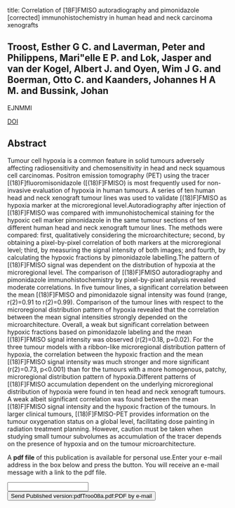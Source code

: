 title: Correlation of [18F]FMISO autoradiography and pimonidazole [corrected] immunohistochemistry in human head and neck carcinoma xenografts

## Troost, Esther G C. and Laverman, Peter and Philippens, Mari"elle E P. and Lok, Jasper and van der Kogel, Albert J. and Oyen, Wim J G. and Boerman, Otto C. and Kaanders, Johannes H A M. and Bussink, Johan
EJNMMI

<a href="https://doi.org/10.1007/s00259-008-0772-7">DOI</a>

## Abstract
Tumour cell hypoxia is a common feature in solid tumours adversely affecting radiosensitivity and chemosensitivity in head and neck squamous cell carcinomas. Positron emission tomography (PET) using the tracer [(18)F]fluoromisonidazole ([(18)F]FMISO) is most frequently used for non-invasive evaluation of hypoxia in human tumours. A series of ten human head and neck xenograft tumour lines was used to validate [(18)F]FMISO as hypoxia marker at the microregional level.Autoradiography after injection of [(18)F]FMISO was compared with immunohistochemical staining for the hypoxic cell marker pimonidazole in the same tumour sections of ten different human head and neck xenograft tumour lines. The methods were compared: first, qualitatively considering the microarchitecture; second, by obtaining a pixel-by-pixel correlation of both markers at the microregional level; third, by measuring the signal intensity of both images; and fourth, by calculating the hypoxic fractions by pimonidazole labelling.The pattern of [(18)F]FMISO signal was dependent on the distribution of hypoxia at the microregional level. The comparison of [(18)F]FMISO autoradiography and pimonidazole immunohistochemistry by pixel-by-pixel analysis revealed moderate correlations. In five tumour lines, a significant correlation between the mean [(18)F]FMISO and pimonidazole signal intensity was found (range, r(2)=0.91 to r(2)=0.99). Comparison of the tumour lines with respect to the microregional distribution pattern of hypoxia revealed that the correlation between the mean signal intensities strongly depended on the microarchitecture. Overall, a weak but significant correlation between hypoxic fractions based on pimonidazole labeling and the mean [(18)F]FMISO signal intensity was observed (r(2)=0.18, p=0.02). For the three tumour models with a ribbon-like microregional distribution pattern of hypoxia, the correlation between the hypoxic fraction and the mean [(18)F]FMISO signal intensity was much stronger and more significant (r(2)=0.73, p<0.001) than for the tumours with a more homogenous, patchy, microregional distribution pattern of hypoxia.Different patterns of [(18)F]FMISO accumulation dependent on the underlying microregional distribution of hypoxia were found in ten head and neck xenograft tumours. A weak albeit significant correlation was found between the mean [(18)F]FMISO signal intensity and the hypoxic fraction of the tumours. In larger clinical tumours, [(18)F]FMISO-PET provides information on the tumour oxygenation status on a global level, facilitating dose painting in radiation treatment planning. However, caution must be taken when studying small tumour subvolumes as accumulation of the tracer depends on the presence of hypoxia and on the tumour microarchitecture.

A <b>pdf file</b> of this publication is available for personal use.Enter your e-mail address in the box below and press the button. You will receive an e-mail message with a link to the pdf file.
<form action="sender.php">  <input type="text" name="email">  <input type="submit" value="Send Published version:pdfTroo08a.pdf:PDF by e-mail"></form>